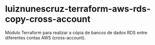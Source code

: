 # luiznunescruz-terraform-aws-rds-copy-cross-account
Módulo Terraform para realizar a cópia de bancos de dados RDS entre diferentes contas AWS (cross-account).



